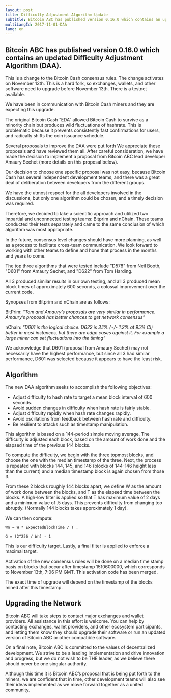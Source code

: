 ```yaml
---
layout: post
title: Difficulty Adjustment Algorithm Update
subtitle: Bitcoin ABC has published version 0.16.0 which contains an updated Difficulty Adjustment Algorithm (DAA).
multiLangId: 2017-11-01-DAA
lang: en
---
```


## Bitcoin ABC has published version 0.16.0 which contains an updated Difficulty Adjustment Algorithm (DAA). 

This is a change to the Bitcoin Cash consensus rules.  The change activates on November 13th.  This is a hard fork, so exchanges, wallets, and other software need to upgrade before November 13th.  There is a testnet available.

We have been in communication with Bitcoin Cash miners and they are expecting this upgrade.

The original Bitcoin Cash “EDA” allowed Bitcoin Cash to survive as a minority chain but produces wild fluctuations of hashrate. This is problematic because it prevents consistently fast confirmations for users, and radically shifts the coin issuance schedule.

Several proposals to improve the DAA were put forth  We appreciate these proposals and have reviewed them all.  After careful consideration, we have made the decision to implement a proposal from Bitcoin ABC lead developer Amaury Sechet (more details on this proposal below).

Our decision to choose one specific proposal was not easy, because Bitcoin Cash has several independent development teams, and there was a great deal of deliberation between developers from the different groups.

We have the utmost respect for the all developers involved in the discussions, but only one algorithm could be chosen, and a timely decision was required.   

Therefore, we decided to take a scientific approach and utilized two impartial and unconnected testing teams: Bitprim and nChain.  These teams conducted their tests separately and came to the same conclusion of which algorithm was most appropriate.

In the future, consensus level changes should have more planning, as well as a process to facilitate cross-team communication.  We look forward to working with other teams to define and hone that process in the months and years to come.

The top three algorithms that were tested include "D578" from Neil Booth, "D601" from Amaury Sechet, and "D622" from Tom Harding.

All 3 produced similar results in our own testing, and all 3 produced mean block times of approximately 600 seconds, a colossal improvement over the current code.

Synopses from Bitprim and nChain are as follows:

BitPrim: *“Tom and Amaury’s proposals are very similar in performance.  Amaury’s proposal has better chances to get network consensus”*

nChain: *“D601 is the logical choice.  D622  is 3.1% (+/- 1.2% at 95% CI) better in most instances, but there are edge cases against it.  For example a large miner can set fluctuations into the timing”*

We acknowledge that D601 (proposal from Amaury Sechet) may not necessarily have the highest performance, but since all 3 had similar performance, D601 was selected because it appears to have the least risk.  

## Algorithm

The new DAA algorithm seeks to accomplish the following objectives:

* Adjust difficulty to hash rate to target a mean block interval of 600 seconds.
* Avoid sudden changes in difficulty when hash rate is fairly stable.
* Adjust difficulty rapidly when hash rate changes rapidly.
* Avoid oscillations from feedback between hash rate and difficulty.
* Be resilient to attacks such as timestamp manipulation.

This algorithm is based on a 144-period simple moving average.  The difficulty is adjusted each block, based on the amount of work done and the elapsed time of the previous 144 blocks.

To compute the difficulty, we begin with the three topmost blocks, and choose the one with the median timestamp of the three.  Next, the process is repeated with blocks 144, 145, and 146 (blocks of 144-146 height less than the current) and a median timestamp block is again chosen from those 3.

From these 2 blocks roughly 144 blocks apart, we define W as the amount of work done between the blocks, and T as the elapsed time between the blocks.  A high-low filter is applied so that T has maximum value of 2 days and a minimum value of .5 days.  This prevents difficulty from changing too abruptly. (Normally 144 blocks takes approximately 1 day).

We can then compute:
```
Wn = W * ExpectedBlockTime / T .

G = (2^256 / Wn) - 1
```

This is our difficulty target.  Lastly, a final filter is applied to enforce a maximal target.

Activation of the new consensus rules will be done on a median time stamp basis on blocks that occur after timestamp 1510600000, which corresponds to November 13th, 7:06 PM GMT.  This activation code has been merged.

The exact time of upgrade will depend on the timestamp of the blocks mined after this timestamp.

## Upgrading the Network

Bitcoin ABC will take steps to contact major exchanges and wallet providers.  All assistance in this effort is welcome.  You can help by contacting exchanges, wallet providers, and other ecosystem participants, and letting them know they should upgrade their software or run an updated version of Bitcoin ABC or other compatible software.

On a final note, Bitcoin ABC is committed to the values of decentralized development.  We strive to be a leading implementation and drive innovation and progress, but we do not wish to be THE leader, as we believe there should never be one singular authority.

Although this time it is Bitcoin ABC’s proposal that is being put forth to the miners, we are confident that in time, other development teams will also see their ideas implemented as we move forward together as a united community.
